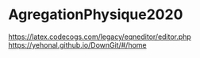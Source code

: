 # AgregationPhysique2020
https://latex.codecogs.com/legacy/eqneditor/editor.php
https://yehonal.github.io/DownGit/#/home
